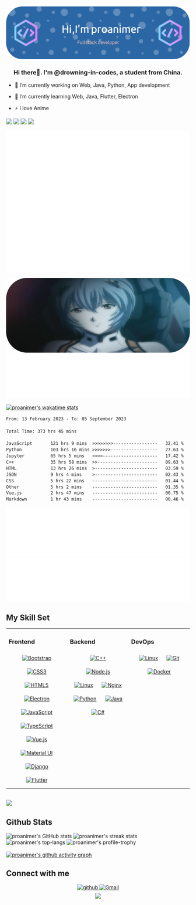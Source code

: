 
![Header](./github-header-image.png)


### <div align="center">Hi there👋. I'm @drowning-in-codes, a student from China.</div>  
  

- 🔭 I’m currently working on Web, Java, Python, App development  
  

- 🌱 I’m currently learning Web, Java, Flutter, Electron  
  

- ⚡ I love Anime  
<div>
  <a href="http://sekyoro.top"><img src="https://img.shields.io/badge/Blog-sekyoro.top-brightgreen" /></a>
  <a href="http://www.proanimer.com"><img src="https://img.shields.io/badge/website-proanimer.com-blue" /></a>
  <pciture> <img src="https://stats.justsong.cn/api//website/?url=http://www.sekyoro.top/&style=flat&logo=Hexo"> <img src="https://komarev.com/ghpvc/?username=drowning-in-codes&&style=flat-square"  /></pciture>

</div>

<pciture><img src="./github-metrics.svg"/></pciture>
<br/> 

<picture><img src="./ayanami.png"/></picture>
<picture><img src="./metrics.plugin.anilist.svg"/></picture>

[![proanimer's wakatime stats](https://github-readme-stats.vercel.app/api/wakatime?username=proanimer)](https://github.com/anuraghazra/github-readme-stats&layout=compact)

<!--START_SECTION:waka-->

```txt
From: 13 February 2023 - To: 05 September 2023

Total Time: 373 hrs 45 mins

JavaScript       121 hrs 9 mins  >>>>>>>>-----------------   32.41 %
Python           103 hrs 16 mins >>>>>>>------------------   27.63 %
Jupyter          65 hrs 5 mins   >>>>---------------------   17.42 %
C++              35 hrs 58 mins  >>-----------------------   09.63 %
HTML             13 hrs 26 mins  >------------------------   03.59 %
JSON             9 hrs 4 mins    >------------------------   02.43 %
CSS              5 hrs 22 mins   -------------------------   01.44 %
Other            5 hrs 2 mins    -------------------------   01.35 %
Vue.js           2 hrs 47 mins   -------------------------   00.75 %
Markdown         1 hr 43 mins    -------------------------   00.46 %
```

<!--END_SECTION:waka-->

![Calender](./metrics.plugin.calendar.svg)
![habits](././metrics.plugin.habits.facts.svg)


## My Skill Set  
<table><tr><td valign="top" width="33%">

### Frontend  
<div align="center">  
<a href="https://getbootstrap.com/docs/3.4/javascript/" target="_blank"><img style="margin: 10px" src="https://profilinator.rishav.dev/skills-assets/bootstrap-plain.svg" alt="Bootstrap" height="50" /></a>  
<a href="https://www.w3schools.com/css/" target="_blank"><img style="margin: 10px" src="https://profilinator.rishav.dev/skills-assets/css3-original-wordmark.svg" alt="CSS3" height="50" /></a>  
<a href="https://en.wikipedia.org/wiki/HTML5" target="_blank"><img style="margin: 10px" src="https://profilinator.rishav.dev/skills-assets/html5-original-wordmark.svg" alt="HTML5" height="50" /></a>  
<a href="https://www.electronjs.org/" target="_blank"><img style="margin: 10px" src="https://profilinator.rishav.dev/skills-assets/electron-original.svg" alt="Electron" height="50" /></a>  
<a href="https://www.javascript.com/" target="_blank"><img style="margin: 10px" src="https://profilinator.rishav.dev/skills-assets/javascript-original.svg" alt="JavaScript" height="50" /></a>  
<a href="https://www.typescriptlang.org/" target="_blank"><img style="margin: 10px" src="https://profilinator.rishav.dev/skills-assets/typescript-original.svg" alt="TypeScript" height="50" /></a>  
<a href="https://vuejs.org/" target="_blank"><img style="margin: 10px" src="https://profilinator.rishav.dev/skills-assets/vuejs-original-wordmark.svg" alt="Vue.js" height="50" /></a>  
<a href="https://mui.com/" target="_blank"><img style="margin: 10px" src="https://profilinator.rishav.dev/skills-assets/mui.png" alt="Material UI" height="50" /></a>  
<a href="https://www.djangoproject.com/" target="_blank"><img style="margin: 10px" src="https://profilinator.rishav.dev/skills-assets/django-original.svg" alt="Django" height="50" /></a>  
<a href="https://flutter.dev/" target="_blank"><img style="margin: 10px" src="https://profilinator.rishav.dev/skills-assets/flutterio-icon.svg" alt="Flutter" height="50" /></a>  
</div>

</td><td valign="top" width="33%">



### Backend  
<div align="center">  
<a href="https://www.cplusplus.com/" target="_blank"><img style="margin: 10px" src="https://profilinator.rishav.dev/skills-assets/cplusplus-original.svg" alt="C++" height="50" /></a>  
<a href="https://nodejs.org/" target="_blank"><img style="margin: 10px" src="https://profilinator.rishav.dev/skills-assets/nodejs-original-wordmark.svg" alt="Node.js" height="50" /></a>  
<a href="https://www.linux.org/" target="_blank"><img style="margin: 10px" src="https://profilinator.rishav.dev/skills-assets/linux-original.svg" alt="Linux" height="50" /></a>  
<a href="https://www.nginx.com/" target="_blank"><img style="margin: 10px" src="https://profilinator.rishav.dev/skills-assets/nginx-original.svg" alt="Nginx" height="50" /></a>  
<a href="https://www.python.org/" target="_blank"><img style="margin: 10px" src="https://profilinator.rishav.dev/skills-assets/python-original.svg" alt="Python" height="50" /></a>  
<a href="https://www.java.com/" target="_blank"><img style="margin: 10px" src="https://profilinator.rishav.dev/skills-assets/java-original-wordmark.svg" alt="Java" height="50" /></a>  
<a href="https://docs.microsoft.com/en-us/dotnet/csharp/" target="_blank"><img style="margin: 10px" src="https://profilinator.rishav.dev/skills-assets/csharp-original.svg" alt="C#" height="50" /></a>  
</div>

</td><td valign="top" width="33%">



### DevOps  
<div align="center">  
<a href="https://www.linux.org/" target="_blank"><img style="margin: 10px" src="https://profilinator.rishav.dev/skills-assets/linux-original.svg" alt="Linux" height="50" /></a>  
<a href="https://github.com/" target="_blank"><img style="margin: 10px" src="https://profilinator.rishav.dev/skills-assets/git-scm-icon.svg" alt="Git" height="50" /></a>  
<a href="https://www.docker.com/" target="_blank"><img style="margin: 10px" src="https://profilinator.rishav.dev/skills-assets/docker-original-wordmark.svg" alt="Docker" height="50" /></a>  
</div>

</td></tr></table>  
<br/>  
<div>
<picture>
  <img src="./metrics.plugin.contributors.contributions.svg"/>
</picture>
</div>
  

## Github Stats  

![proanimer's GitHub stats](https://github-readme-stats.vercel.app/api?username=drowning-in-codes&show_icons=true&count_private=true&hide_border=true&theme=tokyonight)
![proanimer's streak stats](https://github-readme-streak-stats.herokuapp.com/?user=drowning-in-codes)
<br/>
![proanimer's top-langs](https://github-readme-stats.vercel.app/api/top-langs/?username=drowning-in-codes&hide_border=true)
![proanimer's profile-trophy](https://github-profile-trophy.vercel.app/?username=drowning-in-codes)
<br/>  
[![proanimer's github activity graph](https://github-readme-activity-graph.vercel.app/graph?username=drowning-in-codes&theme=dracula)](https://github.com/ashutosh00710/github-readme-activity-graph)
<br/> 

## Connect with me  
<div align="center">
<a href="https://github.com/drowning-in-codes" target="_blank">
<img src=https://img.shields.io/badge/github-%2324292e.svg?&style=for-the-badge&logo=github&logoColor=white alt=github style="margin-bottom: 5px;" />
</a>  
 <a href="mailto:bukalala174@gmail.com" target="_blank">
<img src=https://img.shields.io/badge/Gmail-%2324292e.svg?&style=for-the-badge&logo=Gmail&logoColor=white&color=red alt=Gmail style="margin-bottom: 5px;" />
</a>  
</div>  
<div align="center">
            <a href="https://www.buymeacoffee.com/drowning-in-codes" target="_blank" style="display: inline-block;">
                <img
                    src="https://img.shields.io/badge/Donate-Buy%20Me%20A%20Coffee-orange.svg?style=flat-square&logo=buymeacoffee" 
                    align="center"
                />
            </a></div>
<br />

